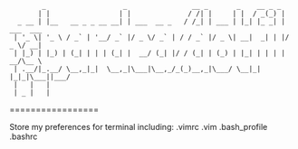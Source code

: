             _                   _                __ _       _    __ _ _           
           | |                 | |              / /| |     | |  / _(_) |          
      _ __ | |__   __ _ _ __ __| | ___  __ _   / /_| | ___ | |_| |_ _| | ___  ___ 
     | '_ \| '_ \ / _` | '__/ _` |/ _ \/ _` | / / _` |/ _ \| __|  _| | |/ _ \/ __|
     | |_) | |_) | (_| | | | (_| |  __/ (_| |/ / (_| | (_) | |_| | | | |  __/\__ \
     | .__/|_.__/ \__,_|_|  \__,_|\___|\__,_/_(_)__,_|\___/ \__|_| |_|_|\___||___/
     |   |   |
     | _ |   |
=================

Store my preferences for terminal including:
  .vimrc
  .vim
  .bash_profile
  .bashrc
